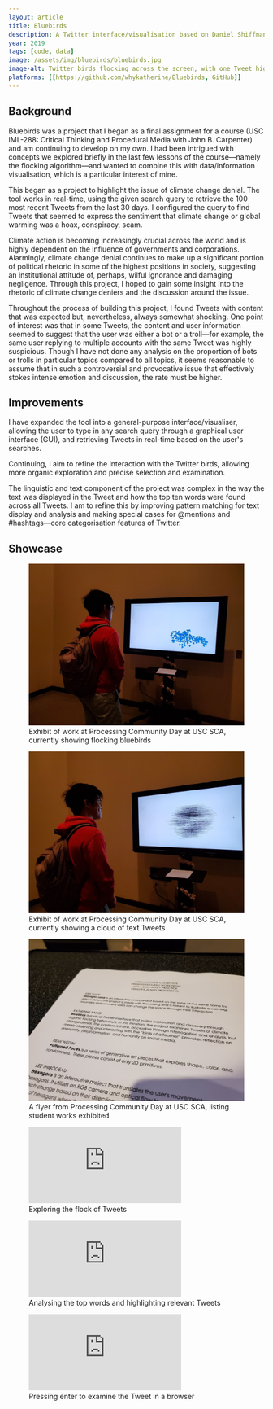 ```yaml
---
layout: article
title: Bluebirds
description: A Twitter interface/visualisation based on Daniel Shiffman's flocking algorithm.
year: 2019
tags: [code, data]
image: /assets/img/bluebirds/bluebirds.jpg
image-alt: Twitter birds flocking across the screen, with one Tweet highlighted and showing text
platforms: [[https://github.com/whykatherine/Bluebirds, GitHub]]
---
```


## Background

Bluebirds was a project that I began as a final assignment for a course (USC IML-288: Critical Thinking and Procedural Media with John B. Carpenter) and am continuing to develop on my own. I had been intrigued with concepts we explored briefly in the last few lessons of the course—namely the flocking algorithm—and wanted to combine this with data/information visualisation, which is a particular interest of mine.

This began as a project to highlight the issue of climate change denial. The tool works in real-time, using the given search query to retrieve the 100 most recent Tweets from the last 30 days. I configured the query to find Tweets that seemed to express the sentiment that climate change or global warming was a hoax, conspiracy, scam.

Climate action is becoming increasingly crucial across the world and is highly dependent on the influence of governments and corporations. Alarmingly, climate change denial continues to make up a significant portion of political rhetoric in some of the highest positions in society, suggesting an institutional attitude of, perhaps, wilful ignorance and damaging negligence. Through this project, I hoped to gain some insight into the rhetoric of climate change deniers and the discussion around the issue. 

Throughout the process of building this project, I found Tweets with content that was expected but, nevertheless, always somewhat shocking. One point of interest was that in some Tweets, the content and user information seemed to suggest that the user was either a bot or a troll—for example, the same user replying to multiple accounts with the same Tweet was highly suspicious. Though I have not done any analysis on the proportion of bots or trolls in particular topics compared to all topics, it seems reasonable to assume that in such a controversial and provocative issue that effectively stokes intense emotion and discussion, the rate must be higher.

## Improvements

I have expanded the tool into a general-purpose interface/visualiser, allowing the user to type in any search query through a graphical user interface (GUI), and retrieving Tweets in real-time based on the user's searches.

Continuing, I aim to refine the interaction with the Twitter birds, allowing more organic exploration and precise selection and examination.

The linguistic and text component of the project was complex in the way the text was displayed in the Tweet and how the top ten words were found across all Tweets. I am to refine this by improving pattern matching for text display and analysis and making special cases for @mentions and #hashtags—core categorisation features of Twitter.

## Showcase

<figure>
    <img src="/assets/img/bluebirds/IMG_4744.jpg" alt="Student standing in front of exhibit of process video, currently showing flocking bluebirds">
    <figcaption>Exhibit of work at Processing Community Day at USC SCA, currently showing flocking bluebirds</figcaption>
</figure>

<figure>
    <img src="/assets/img/bluebirds/IMG_4747.jpg" alt="Student standing in front of exhibit of process video, currently showing a cloud of text Tweets">
    <figcaption>Exhibit of work at Processing Community Day at USC SCA, currently showing a cloud of text Tweets</figcaption>
</figure>

<figure>
    <img src="/assets/img/bluebirds/IMG_4748.jpg" alt="Close-up of flyer listing student works exhibited">
    <figcaption>A flyer from Processing Community Day at USC SCA, listing student works exhibited</figcaption>
</figure>

<figure>
    <div><iframe src="https://player.vimeo.com/video/333697074?byline=0&portrait=0" frameborder="0" allow="autoplay; fullscreen" allowfullscreen></iframe></div><script src="https://player.vimeo.com/api/player.js"></script>
    <figcaption>Exploring the flock of Tweets</figcaption>
</figure>

<figure>
    <div><iframe src="https://player.vimeo.com/video/333697357?byline=0&portrait=0" frameborder="0" allow="autoplay; fullscreen" allowfullscreen></iframe></div><script src="https://player.vimeo.com/api/player.js"></script>
    <figcaption>Analysing the top words and highlighting relevant Tweets</figcaption>
</figure>

<figure>
    <div><iframe src="https://player.vimeo.com/video/333697397?byline=0&portrait=0" frameborder="0" allow="autoplay; fullscreen" allowfullscreen></iframe></div><script src="https://player.vimeo.com/api/player.js"></script>
    <figcaption>Pressing enter to examine the Tweet in a browser</figcaption>
</figure>